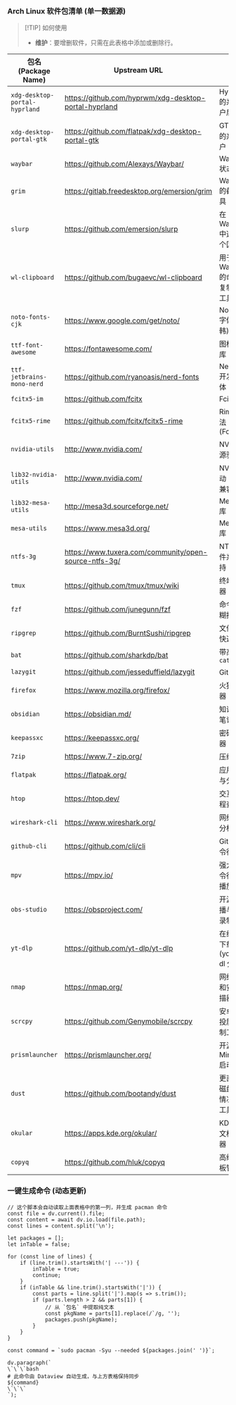 ### Arch Linux 软件包清单 (单一数据源)

> [!TIP] 如何使用
> - **维护**：要增删软件，只需在此表格中添加或删除行。

| 包名 (Package Name)             | Upstream URL                                          | 描述                       |
| ----------------------------- | ----------------------------------------------------- | ------------------------ |
| `xdg-desktop-portal-hyprland` | https://github.com/hyprwm/xdg-desktop-portal-hyprland | Hyprland 的系统门户后端         |
| `xdg-desktop-portal-gtk`      | https://github.com/flatpak/xdg-desktop-portal-gtk     | GTK 应用的系统门户              |
| `waybar`                      | https://github.com/Alexays/Waybar/                    | Wayland 状态栏              |
| `grim`                        | https://gitlab.freedesktop.org/emersion/grim          | Wayland 的截图工具            |
| `slurp`                       | https://github.com/emersion/slurp                     | 在 Wayland 中选择一个区域        |
| `wl-clipboard`                | https://github.com/bugaevc/wl-clipboard               | 用于 Wayland 的命令行复制/粘贴工具   |
| `noto-fonts-cjk`              | https://www.google.com/get/noto/                      | Noto CJK 字体 (中日韩)        |
| `ttf-font-awesome`            | https://fontawesome.com/                              | 图标字体库                    |
| `ttf-jetbrains-mono-nerd`     | https://github.com/ryanoasis/nerd-fonts               | Nerd Font 开发者字体          |
| `fcitx5-im`                   | https://github.com/fcitx                              | Fcitx5                   |
| `fcitx5-rime`                 | https://github.com/fcitx/fcitx5-rime                  | Rime 输入法 (Fcitx5)        |
| `nvidia-utils`                | http://www.nvidia.com/                                | NVIDIA 闭源驱动              |
| `lib32-nvidia-utils`          | http://www.nvidia.com/                                | NVIDIA 驱动 (32位兼容)        |
| `lib32-mesa-utils`            | http://mesa3d.sourceforge.net/                        | Mesa 3D 库 (32位)          |
| `mesa-utils`                  | https://www.mesa3d.org/                               | Mesa 3D 库                |
| `ntfs-3g`                     | https://www.tuxera.com/community/open-source-ntfs-3g/ | NTFS 文件系统支持              |
| `tmux`                        | https://github.com/tmux/tmux/wiki                     | 终端复用器                    |
| `fzf`                         | https://github.com/junegunn/fzf                       | 命令行模糊搜索                  |
| `ripgrep`                     | https://github.com/BurntSushi/ripgrep                 | 文件内容快速搜索                 |
| `bat`                         | https://github.com/sharkdp/bat                        | 带高亮的 `cat`               |
| `lazygit`                     | https://github.com/jesseduffield/lazygit              | Git 终端 UI                |
| `firefox`                     | https://www.mozilla.org/firefox/                      | 火狐浏览器                    |
| `obsidian`                    | https://obsidian.md/                                  | 知识库与笔记软件                 |
| `keepassxc`                   | https://keepassxc.org/                                | 密码管理器                    |
| `7zip`                        | https://www.7-zip.org/                                | 压缩工具                     |
| `flatpak`                     | https://flatpak.org/                                  | 应用沙盒与分发                  |
| `htop`                        | https://htop.dev/                                     | 交互式进程查看器                 |
| `wireshark-cli`               | https://www.wireshark.org/                            | 网络协议分析器                  |
| `github-cli`                  | https://github.com/cli/cli                            | GitHub 命令行工具             |
| `mpv`                         | https://mpv.io/                                       | 强大的命令行媒体播放器              |
| `obs-studio`                  | https://obsproject.com/                               | 开源的直播与屏幕录制软件             |
| `yt-dlp`                      | https://github.com/yt-dlp/yt-dlp                      | 在线视频下载工具 (youtube-dl 分支) |
| `nmap`                        | https://nmap.org/                                     | 网络探测和安全扫描器               |
| `scrcpy`                      | https://github.com/Genymobile/scrcpy                  | 安卓设备投屏和控制工具              |
| `prismlauncher`               | https://prismlauncher.org/                            | 开源的 Minecraft 启动器        |
| `dust`                        | https://github.com/bootandy/dust                      | 更直观的磁盘使用情况分析工具 (du)      |
| `okular`                      | https://apps.kde.org/okular/                          | KDE 通用文档查看器              |
| `copyq`                       | https://github.com/hluk/copyq                         | 高级剪贴板管理器                 |
### 一键生成命令 (动态更新)

```dataviewjs
// 这个脚本会自动读取上面表格中的第一列，并生成 pacman 命令
const file = dv.current().file;
const content = await dv.io.load(file.path);
const lines = content.split('\n');

let packages = [];
let inTable = false;

for (const line of lines) {
    if (line.trim().startsWith('| ---')) {
        inTable = true;
        continue;
    }
    if (inTable && line.trim().startsWith('|')) {
        const parts = line.split('|').map(s => s.trim());
        if (parts.length > 2 && parts[1]) {
            // 从 `包名` 中提取纯文本
            const pkgName = parts[1].replace(/`/g, '');
            packages.push(pkgName);
        }
    }
}

const command = `sudo pacman -Syu --needed ${packages.join(' ')}`;

dv.paragraph(`
\`\`\`bash
# 此命令由 Dataview 自动生成，与上方表格保持同步
${command}
\`\`\`
`);
```